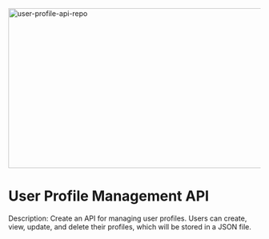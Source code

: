 <img src="https://socialify.git.ci/alungilembuthuma/user-profile-api-repo/image?language=1&owner=1&name=1&stargazers=1&theme=Light" alt="user-profile-api-repo" width="640" height="320" />
<h1>User Profile Management API</h1>

<p>Description: Create an API for managing user profiles. Users can create, view, update, and delete their profiles, which will be stored in a JSON file.</p>


